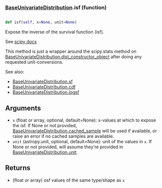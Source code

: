 ### [BaseUnivariateDistribution](BaseUnivariateDistribution.md).isf (function)


```py

def isf(self, x=None, unit=None)

```



Expose the inverse of the survival function (isf).

See [scipy docs](https://docs.scipy.org/doc/scipy/reference/generated/scipy.stats.rv_continuous.isf.html)

This method is just a wrapper around the scipy.stats method on
[BaseUnivariateDistribution.dist_constructor_object](BaseUnivariateDistribution.dist_constructor_object.md) after doing any requested unit-conversions.

See also:

* [BaseUnivariateDistribution.sf](BaseUnivariateDistribution.sf.md)
* [BaseUnivariateDistribution.cdf](BaseUnivariateDistribution.cdf.md)
* [BaseUnivariateDistribution.logsf](BaseUnivariateDistribution.logsf.md)

Arguments
----------
* `x` (float or array, optional, default=None): x-values at which to
    expose the isf.  If None or not provided, [BaseUnivariateDistribution.cached_sample](BaseUnivariateDistribution.cached_sample.md)
    will be used if available, or raise an error if no cached samples
    are available.
* `unit` (astropy.unit, optional, default=None): unit of the values
    in `x`.  If None or not provided, will assume they're provided in
    [BaseUnivariateDistribution.unit](BaseUnivariateDistribution.unit.md).

Returns
---------
* (float or array) osf values of the same type/shape as `x`

